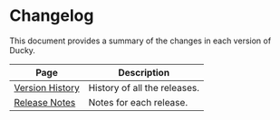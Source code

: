 # Changelog

This document provides a summary of the changes in each version of Ducky.

| Page                                  | Description                  |
|---------------------------------------|------------------------------|
| [Version History](version-history.md) | History of all the releases. |
| [Release Notes](release-notes.md)     | Notes for each release.      |

